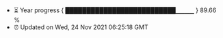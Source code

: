 - ⏳ Year progress { ██████████████████████████▁▁▁▁ } 89.66 %
- ⏰ Updated on Wed, 24 Nov 2021 06:25:18 GMT

